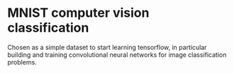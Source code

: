 # MNIST computer vision classification

Chosen as a simple dataset to start learning tensorflow, in particular building and training convolutional neural networks for image classification problems.
